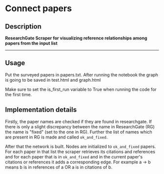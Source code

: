 # Connect papers

## Description

**ResearchGate Scraper for visualizing reference relationships among papers from the input list**

---

## Usage
Put the surveyed papers in papers.txt. After running the notebook the graph is going to be saved in test.html and graph.html

Make sure to set the is_first_run variable to True when running the code for the first time. 

## Implementation details

Firstly, the paper names are checked if they are found in researchgate. If there is only a slight discrepancy between the name in ResearchGate (RG) the name is "fixed" (set to the one in RG). Further the list of names which are present in RG is made and called `ok_and_fixed`.

After that the network is built. Nodes are initialized to `ok_and_fixed` papers. For each paper in that list the scraper retrieves its citations and references and for each paper that is in `ok_and_fixed` and in the current paper's citations or references it adds a corresponding edge. For example a -> b means b is in references of a OR a is in citations of b.
